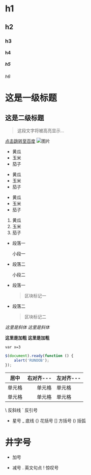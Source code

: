 # h1
## h2
### h3
#### h4
##### h5
###### h6

这是一级标题
===
这是二级标题
---

> 这段文字将被高亮显示...


[点击跳转至百度](http://www.baidu.com)
![图片](https://upload-images.jianshu.io/upload_images/703764-605e3cc2ecb664f6.jpg?imageMogr2/auto-orient/strip%7CimageView2/2/w/1240)

* 黄瓜
* 玉米
* 茄子

+ 黄瓜
+ 玉米
+ 茄子

- 黄瓜
- 玉米
- 茄子

1. 黄瓜
2. 玉米
3. 茄子

*    段落一

     小段一
*    段落二

     小段二


* 段落一
    > 区块标记一
* 段落二
    > 区块标记二

*这里是斜体*
_这里是斜体_

**这里是加粗**
__这里是加粗__

`var x=3`

```javascript
$(document).ready(function () {
    alert('RUNOOB');
});
```

|  居中   | 右对齐--- | 左对齐--- |
|  :----:  | ----:  |:----|
| 单元格  | 单元格 | 单元格 |
| 单元格  | 单元格 | 单元格 |


\   反斜线
`   反引号
*   星号
_   底线
{}  花括号
[]  方括号
()  括弧
#   井字号
+   加号
-   减号
.   英文句点
!   惊叹号
